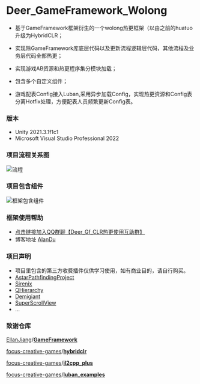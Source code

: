 # Deer_GameFramework_Wolong
- 基于GameFramework框架衍生的一个wolong热更框架（以由之前的huatuo升级为HybridCLR；

- 实现除GameFramework库底层代码以及更新流程逻辑层代码，其他流程及业务层代码全部热更；

- 实现游戏AB资源和热更程序集分模块加载；

- 包含多个自定义组件；

- 游戏配表Config接入Luban,采用异步加载Config，实现热更资源和Config表分离Hotfix处理，方便配表人员频繁更新Config表。

### 版本

- Unity 2021.3.1f1c1
- Microsoft Visual Studio Professional 2022 

### 项目流程关系图

![流程](https://github.com/It-Life/Deer_GameFramework_Wolong/blob/2021.3.1f1New/DescDocu/%E6%B5%81%E7%A8%8B%E5%85%B3%E7%B3%BB%E5%9B%BE.png?raw=true)

### 项目包含组件

![框架包含组件](https://github.com/It-Life/Deer_GameFramework_Wolong/blob/2021.3.1f1New/DescDocu/%E6%A1%86%E6%9E%B6%E7%BB%84%E4%BB%B6.png?raw=true)

### 框架使用帮助

- [点击链接加入QQ群聊【Deer_Gf_CLR热更使用互助群】](https://jq.qq.com/?_wv=1027&k=18qNRFnH)
- 博客地址 [AlanDu](https://www.cnblogs.com/AlanDu/)

### 项目声明

- 项目里包含的第三方收费插件仅供学习使用，如有商业目的，请自行购买。
- [AstarPathfindingProject](https://arongranberg.com/astar/)
- [Sirenix](https://odininspector.com/?utm_source=assetstore&utm_medium=description_link&utm_campaign=default/)
- [QHierarchy](https://assetstore.unity.com/packages/tools/utilities/qhierarchy-28577?locale=zh-CN)
- [Demigiant](https://assetstore.unity.com/packages/tools/visual-scripting/dotween-pro-32416)
- [SuperScrollView](https://assetstore.unity.com/packages/tools/gui/ugui-super-scrollview-86572)
- ...

### 致谢仓库

[EllanJiang](https://github.com/EllanJiang)/**[GameFramework](https://github.com/EllanJiang/GameFramework)**

[focus-creative-games](https://github.com/focus-creative-games)/**[hybridclr](https://github.com/focus-creative-games/hybridclr)**

[focus-creative-games](https://github.com/focus-creative-games)/**[il2cpp_plus](https://github.com/pirunxi/il2cpp_plus)**

[focus-creative-games](https://github.com/focus-creative-games)/**[luban_examples](https://github.com/focus-creative-games/luban_examples)**
